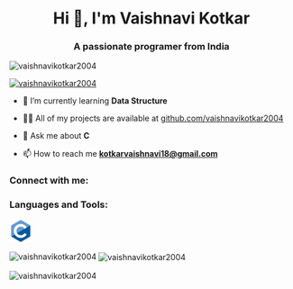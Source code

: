 <h1 align="center">Hi 👋, I'm Vaishnavi Kotkar</h1>
<h3 align="center">A passionate programer from India</h3>

<p align="left"> <img src="https://komarev.com/ghpvc/?username=vaishnavikotkar2004&label=Profile%20views&color=0e75b6&style=flat" alt="vaishnavikotkar2004" /> </p>

<p align="left"> <a href="https://github.com/ryo-ma/github-profile-trophy"><img src="https://github-profile-trophy.vercel.app/?username=vaishnavikotkar2004" alt="vaishnavikotkar2004" /></a> </p>

- 🌱 I’m currently learning **Data Structure**

- 👨‍💻 All of my projects are available at [github.com/vaishnavikotkar2004](github.com/vaishnavikotkar2004)

- 💬 Ask me about **C**

- 📫 How to reach me **kotkarvaishnavi18@gmail.com**

<h3 align="left">Connect with me:</h3>
<p align="left">
</p>

<h3 align="left">Languages and Tools:</h3>
<p align="left"> <a href="https://www.cprogramming.com/" target="_blank" rel="noreferrer"> <img src="https://raw.githubusercontent.com/devicons/devicon/master/icons/c/c-original.svg" alt="c" width="40" height="40"/> </a> </p>

<p><img align="left" src="https://github-readme-stats.vercel.app/api/top-langs?username=vaishnavikotkar2004&show_icons=true&locale=en&layout=compact" alt="vaishnavikotkar2004" /></p>

<p>&nbsp;<img align="center" src="https://github-readme-stats.vercel.app/api?username=vaishnavikotkar2004&show_icons=true&locale=en" alt="vaishnavikotkar2004" /></p>

<p><img align="center" src="https://github-readme-streak-stats.herokuapp.com/?user=vaishnavikotkar2004&" alt="vaishnavikotkar2004" /></p>

